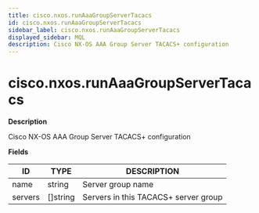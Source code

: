 ```yaml
---
title: cisco.nxos.runAaaGroupServerTacacs
id: cisco.nxos.runAaaGroupServerTacacs
sidebar_label: cisco.nxos.runAaaGroupServerTacacs
displayed_sidebar: MQL
description: Cisco NX-OS AAA Group Server TACACS+ configuration
---
```


# cisco.nxos.runAaaGroupServerTacacs

**Description**

Cisco NX-OS AAA Group Server TACACS+ configuration

**Fields**

| ID      | TYPE             | DESCRIPTION                          |
| ------- | ---------------- | ------------------------------------ |
| name    | string           | Server group name                    |
| servers | &#91;&#93;string | Servers in this TACACS+ server group |
